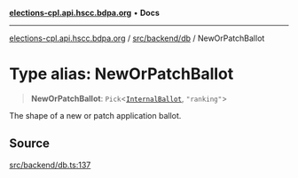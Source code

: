 [**elections-cpl.api.hscc.bdpa.org**](../../../../README.md) • **Docs**

***

[elections-cpl.api.hscc.bdpa.org](../../../../README.md) / [src/backend/db](../README.md) / NewOrPatchBallot

# Type alias: NewOrPatchBallot

> **NewOrPatchBallot**: `Pick`\<[`InternalBallot`](InternalBallot.md), `"ranking"`\>

The shape of a new or patch application ballot.

## Source

[src/backend/db.ts:137](https://github.com/nhscc/elections_cpl.api.hscc.bdpa.org/blob/46ed5b306a3fd199be2bd28706c3da03542c6da3/src/backend/db.ts#L137)
